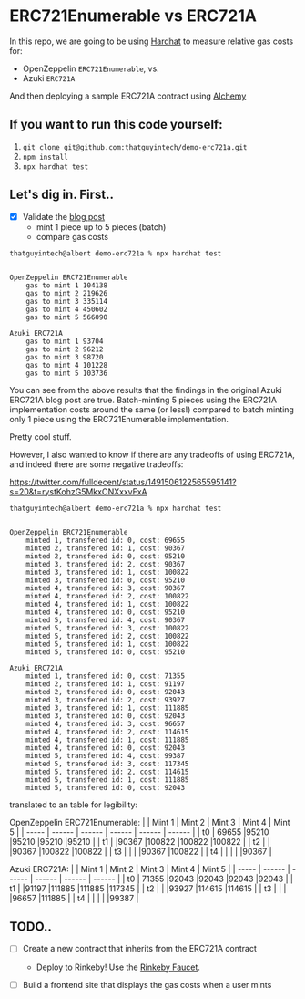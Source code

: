 # ERC721Enumerable vs ERC721A 

In this repo, we are going to be using [Hardhat](https://hardhat.org/) to measure
relative gas costs for:

* OpenZeppelin `ERC721Enumerable`, vs.
* Azuki `ERC721A`

And then deploying a sample ERC721A contract using [Alchemy](https://www.alchemy.com/)

## If you want to run this code yourself:

1. `git clone git@github.com:thatguyintech/demo-erc721a.git`
2. `npm install`
3. `npx hardhat test`

## Let's dig in. First..

- [x] Validate the [blog post](https://www.azuki.com/erc721a)
    - mint 1 piece up to 5 pieces (batch)
    - compare gas costs

```
thatguyintech@albert demo-erc721a % npx hardhat test


OpenZeppelin ERC721Enumerable
	gas to mint 1 104138
	gas to mint 2 219626
	gas to mint 3 335114
	gas to mint 4 450602
	gas to mint 5 566090

Azuki ERC721A
	gas to mint 1 93704
	gas to mint 2 96212
	gas to mint 3 98720
	gas to mint 4 101228
	gas to mint 5 103736
```

You can see from the above results that the findings in the original 
Azuki ERC721A blog post are true. Batch-minting 5 pieces using the ERC721A
implementation costs around the same (or less!) compared to batch minting
only 1 piece using the ERC721Enumerable implementation.

Pretty cool stuff.

However, I also wanted to know if there are any tradeoffs of using ERC721A,
and indeed there are some negative tradeoffs:

https://twitter.com/fulldecent/status/1491506122565595141?s=20&t=rystKohzG5MkxONXxxvFxA

```
thatguyintech@albert demo-erc721a % npx hardhat test


OpenZeppelin ERC721Enumerable
	minted 1, transfered id: 0, cost: 69655
	minted 2, transfered id: 1, cost: 90367
	minted 2, transfered id: 0, cost: 95210
	minted 3, transfered id: 2, cost: 90367
	minted 3, transfered id: 1, cost: 100822
	minted 3, transfered id: 0, cost: 95210
	minted 4, transfered id: 3, cost: 90367
	minted 4, transfered id: 2, cost: 100822
	minted 4, transfered id: 1, cost: 100822
	minted 4, transfered id: 0, cost: 95210
	minted 5, transfered id: 4, cost: 90367
	minted 5, transfered id: 3, cost: 100822
	minted 5, transfered id: 2, cost: 100822
	minted 5, transfered id: 1, cost: 100822
	minted 5, transfered id: 0, cost: 95210

Azuki ERC721A
	minted 1, transfered id: 0, cost: 71355
	minted 2, transfered id: 1, cost: 91197
	minted 2, transfered id: 0, cost: 92043
	minted 3, transfered id: 2, cost: 93927
	minted 3, transfered id: 1, cost: 111885
	minted 3, transfered id: 0, cost: 92043
	minted 4, transfered id: 3, cost: 96657
	minted 4, transfered id: 2, cost: 114615
	minted 4, transfered id: 1, cost: 111885
	minted 4, transfered id: 0, cost: 92043
	minted 5, transfered id: 4, cost: 99387
	minted 5, transfered id: 3, cost: 117345
	minted 5, transfered id: 2, cost: 114615
	minted 5, transfered id: 1, cost: 111885
	minted 5, transfered id: 0, cost: 92043
```

translated to an table for legibility:

OpenZeppelin ERC721Enumerable:
|       | Mint 1 | Mint 2 | Mint 3 | Mint 4 | Mint 5 |
| ----- | ------ | ------ | ------ | ------ | ------ |
| t0    | 69655  |95210   |95210   |95210   |95210   |
| t1    |        |90367   |100822  |100822  |100822  |
| t2    |        |        |90367   |100822  |100822  |
| t3    |        |        |        |90367   |100822  |
| t4    |        |        |        |        |90367   |

Azuki ERC721A:
|       | Mint 1 | Mint 2 | Mint 3 | Mint 4 | Mint 5 |
| ----- | ------ | ------ | ------ | ------ | ------ |
| t0    | 71355  |92043   |92043   |92043   |92043   |
| t1    |        |91197   |111885  |111885  |117345  |
| t2    |        |        |93927   |114615  |114615  |
| t3    |        |        |        |96657   |111885  |
| t4    |        |        |        |        |99387   |

## TODO..

- [ ] Create a new contract that inherits from the ERC721A contract
    - Deploy to Rinkeby! Use the [Rinkeby Faucet](https://RinkebyFaucet.com).

- [ ] Build a frontend site that displays the gas costs when a user mints